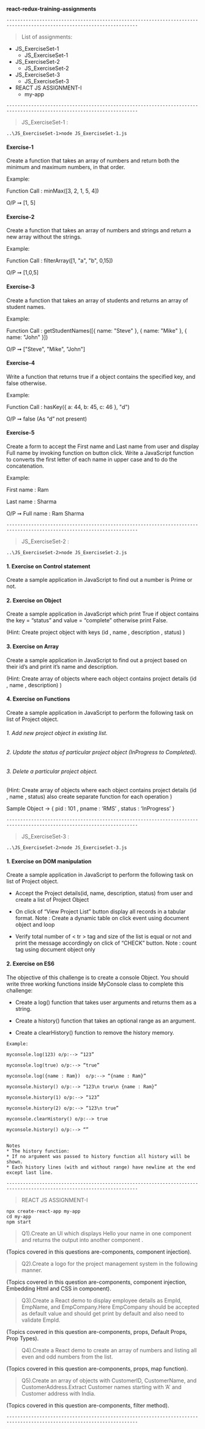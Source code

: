 **react-redux-training-assignments**

``` ---------------------------------------------------------------------------------------------------------------------- ```

> List of assignments:

- JS_ExerciseSet-1
  - JS_ExerciseSet-1
- JS_ExerciseSet-2
  - JS_ExerciseSet-2
- JS_ExerciseSet-3
  - JS_ExerciseSet-3
- REACT JS ASSIGNMENT-I
  - my-app


``` ---------------------------------------------------------------------------------------------------------------------- ```

> JS_ExerciseSet-1 : 

 ```
..\JS_ExerciseSet-1>node JS_ExerciseSet-1.js
```
 
#### Exercise-1 

Create a function that takes an array of numbers and return both the minimum and maximum numbers, in that order.

Example:

Function Call : minMax([3, 2, 1, 5, 4]) 

O/P ➞ [1, 5]

#### Exercise-2 

Create a function that takes an array of numbers and strings and return a new array without the strings.

Example:

Function Call : filterArray([1, "a", "b", 0,15])

O/P ➞ [1,0,5]

#### Exercise-3 

Create a function that takes an array of students and returns an array of student names.

Example:

Function Call : getStudentNames([{ name: "Steve" },
                             { name: "Mike" },
                             { name: "John" }])
                             

O/P ➞ ["Steve", "Mike", "John"]

#### Exercise-4 

Write a function that returns true if a object contains the specified key, and false otherwise.

Example:

Function Call : hasKey({ a: 44, b: 45, c: 46 }, "d")

O/P ➞ false  (As “d” not present)


#### Exercise-5 

Create a form to accept the First name and Last name from user and display Full name by invoking function on button click.
Write a JavaScript function to converts the first letter of each name in upper case and to do the concatenation.

Example: 

First name : Ram

Last name :  Sharma

O/P ➞ Full name : Ram Sharma

``` ---------------------------------------------------------------------------------------------------------------------- ```

> JS_ExerciseSet-2 : 
```
..\JS_ExerciseSet-2>node JS_ExerciseSet-2.js
```
#### 1. Exercise on Control statement

Create a sample application in JavaScript to find out a number is Prime or  not.

#### 2. Exercise on Object

Create a sample application in JavaScript which print True if object contains the key = “status” and value = “complete” otherwise print False.

(Hint:  Create project object with keys (id , name , description , status) ) 

#### 3. Exercise on Array

Create a sample application in JavaScript to find out a project based on their id’s and print it’s name and description.

(Hint:  Create array of objects where each object contains project details (id , name , description) )

#### 4. Exercise on Functions

Create a sample application in JavaScript to perform the following task on list of Project object.

###### 1.      Add new project object in existing list.

###### 2.     Update the status of particular project object (InProgress to Completed).

###### 3.     Delete a particular project object.

(Hint:  Create array of objects where each object contains project details (id , name , status) also create separate function for each operation )

Sample Object → { pid : 101 , pname : ‘RMS’ , status : ‘InProgress’ }

``` ---------------------------------------------------------------------------------------------------------------------- ```

> JS_ExerciseSet-3 : 
```
..\JS_ExerciseSet-2>node JS_ExerciseSet-3.js
```
#### 1. Exercise on DOM manipulation

Create a sample application in JavaScript to perform the following task on list of Project object.

- Accept the Project details(id, name, description, status) from user and create a list of Project Object

- On click of “View Project List” button display all records in a tabular format.
  Note : Create a dynamic table on click event using document object and loop
  
- Verify total number of  < tr > tag and size of the list is equal or not and print the message accordingly on click of “CHECK” button.
  Note :  count <tr> tag using document object only 
 
#### 2. Exercise on ES6 

The objective of this challenge is to create a console Object. You should write three working functions inside MyConsole class to complete this challenge:

- Create a log() function that takes user arguments and returns them as a string.

- Create a history() function that takes an optional range as an argument.

- Create a clearHistory() function to remove the history memory.

``` 
Example:

myconsole.log(123) o/p:--> “123”

myconsole.log(true) o/p:--> “true”

myconsole.log({name : Ram})  o/p:--> “{name : Ram}”

myconsole.history() o/p:--> “123\n true\n {name : Ram}”

myconsole.history(1) o/p:--> “123”

myconsole.history(2) o/p:--> “123\n true”

myconsole.clearHistory() o/p:--> true

myconsole.history() o/p:--> “”


Notes
* The history function:
* If no argument was passed to history function all history will be shown.
* Each history lines (with and without range) have newline at the end except last line.

```


``` ---------------------------------------------------------------------------------------------------------------------- ```


> REACT JS ASSIGNMENT-I


```
npx create-react-app my-app
cd my-app
npm start
```

> Q1).Create an UI which displays Hello your name in one component and returns the output into another component .

(Topics covered in this questions are-components, component injection).


> Q2).Create a logo for the project management system in the following manner.

(Topics covered in this question are-components, component injection, Embedding Html and CSS in component).


> Q3).Create a React demo to display employee details as EmpId, EmpName, and EmpCompany.Here EmpCompany should be accepted as default value and should get print by default and also need to validate EmpId.

(Topics covered in this question are-components, props, Default Props, Prop Types).

> Q4).Create a React demo to create an array of numbers and listing all even and odd numbers from the list.

(Topics covered in this question are-components, props, map function).


> Q5).Create an array of objects with CustomerID, CustomerName, and CustomerAddress.Extract Customer names starting with ’A’ and Customer address with India.

(Topics covered in this question are-components, filter method).


``` ---------------------------------------------------------------------------------------------------------------------- ```

